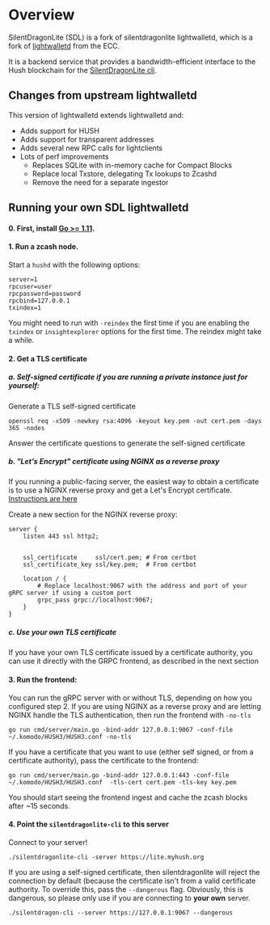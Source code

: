 # Overview

SilentDragonLite (SDL) is a fork of silentdragonlite lightwalletd, which is a fork of [lightwalletd](https://github.com/adityapk00/lightwalletd) from the ECC. 

It is a backend service that provides a bandwidth-efficient interface to the Hush blockchain for the [SilentDragonLite cli](https://github.com/MyHush/silentdragonlite-light-cli).

## Changes from upstream lightwalletd
This version of lightwalletd extends lightwalletd and:

* Adds support for HUSH
* Adds support for transparent addresses
* Adds several new RPC calls for lightclients
* Lots of perf improvements
  * Replaces SQLite with in-memory cache for Compact Blocks
  * Replace local Txstore, delegating Tx lookups to Zcashd
  * Remove the need for a separate ingestor

## Running your own SDL lightwalletd

#### 0. First, install [Go >= 1.11](https://golang.org/dl/#stable).

#### 1. Run a zcash node.
Start a `hushd` with the following options:
```
server=1
rpcuser=user
rpcpassword=password
rpcbind=127.0.0.1
txindex=1
```

You might need to run with `-reindex` the first time if you are enabling the `txindex` or `insightexplorer` options for the first time. The reindex might take a while.

#### 2. Get a TLS certificate
##### a. Self-signed certificate if you are running a private instance just for yourself:

Generate a TLS self-signed certificate
```
openssl req -x509 -newkey rsa:4096 -keyout key.pem -out cert.pem -days 365 -nodes
```
Answer the certificate questions to generate the self-signed certificate
##### b. "Let's Encrypt" certificate using NGINX as a reverse proxy
If you running a public-facing server, the easiest way to obtain a certificate is to use a NGINX reverse proxy and get a Let's Encrypt certificate. [Instructions are here](https://www.nginx.com/blog/using-free-ssltls-certificates-from-lets-encrypt-with-nginx/)

Create a new section for the NGINX reverse proxy:
```
server {
    listen 443 ssl http2;
 
 
    ssl_certificate     ssl/cert.pem; # From certbot
    ssl_certificate_key ssl/key.pem;  # From certbot
    
    location / {
        # Replace localhost:9067 with the address and port of your gRPC server if using a custom port
        grpc_pass grpc://localhost:9067;
    }
}
```

##### c. Use your own TLS certificate
If you have your own TLS certificate issued by a certificate authority, you can use it directly with the GRPC frontend, as described in the next section

#### 3. Run the frontend:
You can run the gRPC server with or without TLS, depending on how you configured step 2. If you are using NGINX as a reverse proxy and are letting NGINX handle the TLS authentication, then run the frontend with `-no-tls`

```
go run cmd/server/main.go -bind-addr 127.0.0.1:9067 -conf-file ~/.komodo/HUSH3/HUSH3.conf -no-tls
```

If you have a certificate that you want to use (either self signed, or from a certificate authority), pass the certificate to the frontend:

```
go run cmd/server/main.go -bind-addr 127.0.0.1:443 -conf-file ~/.komodo/HUSH3/HUSH3.conf  -tls-cert cert.pem -tls-key key.pem
```

You should start seeing the frontend ingest and cache the zcash blocks after ~15 seconds. 

#### 4. Point the `silentdragonlite-cli` to this server
Connect to your server!
```
./silentdragonlite-cli -server https://lite.myhush.org
```

If you are using a self-signed certificate, then silentdragonlite will reject the connection by default (because the certificate isn't from a valid certificate authority. To override this, pass the `--dangerous` flag. Obviously, this is dangerous, so please only use if you are connecting to **your own** server.

```
./silentdragon-cli --server https://127.0.0.1:9067 --dangerous
```
